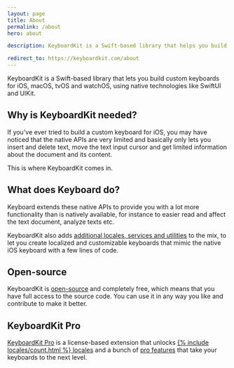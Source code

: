 ```yaml
---
layout: page
title: About
permalink: /about
hero: about

description: KeyboardKit is a Swift-based library that helps you build custom keyboards for iOS and  macOS, tvOS and watchOS, using SwiftUI or UIKit.

redirect_to: https://keyboardkit.com/about
---
```


KeyboardKit is a Swift-based library that lets you build custom keyboards for iOS, macOS, tvOS and watchOS, using native technologies like SwiftUI and UIKit.


## Why is KeyboardKit needed?

If you've ever tried to build a custom keyboard for iOS, you may have noticed that the native APIs are very limited and basically only lets you insert and delete text, move the text input cursor and get limited information about the document and its content. 

This is where KeyboardKit comes in.


## What does Keyboard do?

Keyboard extends these native APIs to provide you with a lot more functionality than is natively available, for instance to easier read and affect the text document, analyze texts etc. 

KeyboardKit also adds [additional locales, services and utilities](/features) to the mix, to let you create localized and customizable keyboards that mimic the native iOS keyboard with a few lines of code.


## Open-source

KeyboardKit is [open-source](/open-source) and completely free, which means that you have full access to the source code. You can use it in any way you like and contribute to make it better.


## KeyboardKit Pro

[KeyboardKit Pro](/pro) is a license-based extension that unlocks [{% include locales/count.html %} locales](/locales) and a bunch of [pro features](/pro) that take your keyboards to the next level.